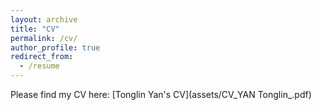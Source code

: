 ```yaml
---
layout: archive
title: "CV"
permalink: /cv/
author_profile: true
redirect_from:
  - /resume
---
```


Please find my CV here: [Tonglin Yan's CV](assets/CV_YAN Tonglin_.pdf)

